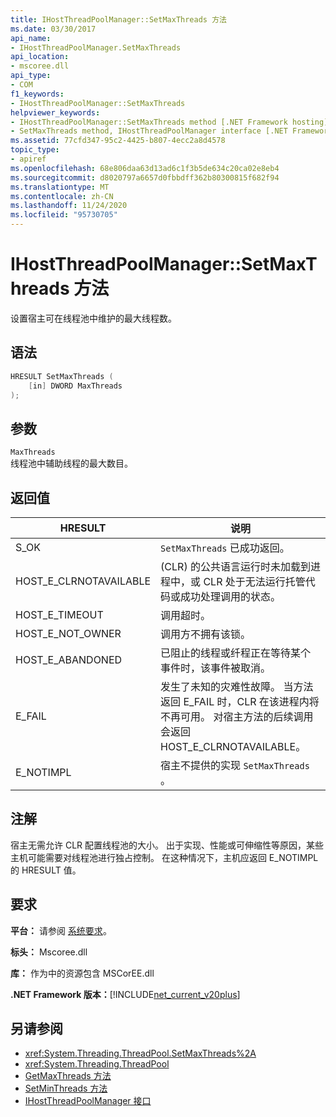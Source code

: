 ```yaml
---
title: IHostThreadPoolManager::SetMaxThreads 方法
ms.date: 03/30/2017
api_name:
- IHostThreadPoolManager.SetMaxThreads
api_location:
- mscoree.dll
api_type:
- COM
f1_keywords:
- IHostThreadPoolManager::SetMaxThreads
helpviewer_keywords:
- IHostThreadPoolManager::SetMaxThreads method [.NET Framework hosting]
- SetMaxThreads method, IHostThreadPoolManager interface [.NET Framework hosting]
ms.assetid: 77cfd347-95c2-4425-b807-4ecc2a8d4578
topic_type:
- apiref
ms.openlocfilehash: 68e806daa63d13ad6c1f3b5de634c20ca02e8eb4
ms.sourcegitcommit: d8020797a6657d0fbbdff362b80300815f682f94
ms.translationtype: MT
ms.contentlocale: zh-CN
ms.lasthandoff: 11/24/2020
ms.locfileid: "95730705"
---
```

# <a name="ihostthreadpoolmanagersetmaxthreads-method"></a>IHostThreadPoolManager::SetMaxThreads 方法

设置宿主可在线程池中维护的最大线程数。  
  
## <a name="syntax"></a>语法  
  
```cpp  
HRESULT SetMaxThreads (  
    [in] DWORD MaxThreads  
);  
```  
  
## <a name="parameters"></a>参数  

 `MaxThreads`  
 线程池中辅助线程的最大数目。  
  
## <a name="return-value"></a>返回值  
  
|HRESULT|说明|  
|-------------|-----------------|  
|S_OK|`SetMaxThreads` 已成功返回。|  
|HOST_E_CLRNOTAVAILABLE| (CLR) 的公共语言运行时未加载到进程中，或 CLR 处于无法运行托管代码或成功处理调用的状态。|  
|HOST_E_TIMEOUT|调用超时。|  
|HOST_E_NOT_OWNER|调用方不拥有该锁。|  
|HOST_E_ABANDONED|已阻止的线程或纤程正在等待某个事件时，该事件被取消。|  
|E_FAIL|发生了未知的灾难性故障。 当方法返回 E_FAIL 时，CLR 在该进程内将不再可用。 对宿主方法的后续调用会返回 HOST_E_CLRNOTAVAILABLE。|  
|E_NOTIMPL|宿主不提供的实现 `SetMaxThreads` 。|  
  
## <a name="remarks"></a>注解  

 宿主无需允许 CLR 配置线程池的大小。 出于实现、性能或可伸缩性等原因，某些主机可能需要对线程池进行独占控制。 在这种情况下，主机应返回 E_NOTIMPL 的 HRESULT 值。  
  
## <a name="requirements"></a>要求  

 **平台：** 请参阅 [系统要求](../../get-started/system-requirements.md)。  
  
 **标头：** Mscoree.dll  
  
 **库：** 作为中的资源包含 MSCorEE.dll  
  
 **.NET Framework 版本：**[!INCLUDE[net_current_v20plus](../../../../includes/net-current-v20plus-md.md)]  
  
## <a name="see-also"></a>另请参阅

- <xref:System.Threading.ThreadPool.SetMaxThreads%2A>
- <xref:System.Threading.ThreadPool>
- [GetMaxThreads 方法](ihostthreadpoolmanager-getmaxthreads-method.md)
- [SetMinThreads 方法](ihostthreadpoolmanager-setminthreads-method.md)
- [IHostThreadPoolManager 接口](ihostthreadpoolmanager-interface.md)
